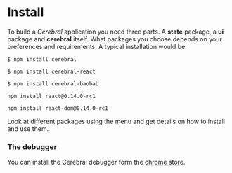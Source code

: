 # Install

To build a *Cerebral* application you need three parts. A **state** package, a **ui** package and **cerebral** itself. What packages you choose depends on your preferences and requirements. A typical installation would be:

`$ npm install cerebral`

`$ npm install cerebral-react`

`$ npm install cerebral-baobab`

`npm install react@0.14.0-rc1`

`npm install react-dom@0.14.0-rc1`

Look at different packages using the menu and get details on how to install and use them.

### The debugger

You can install the Cerebral debugger form the [chrome store](https://chrome.google.com/webstore/detail/cerebral-debugger/ddefoknoniaeoikpgneklcbjlipfedbb).
